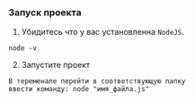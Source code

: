 ### Запуск проекта
1. Убидитесь что у вас установленна `NodeJS`.
```
node -v
```
2. Запустите проект 
```
В теременале перейти в соответствующую папку 
ввести команду: node "имя_файла.js"
```
